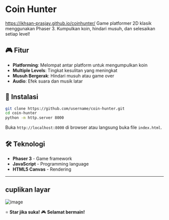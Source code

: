 # Coin Hunter
https://ikhsan-prasjay.github.io/coinhunter/
Game platformer 2D klasik menggunakan Phaser 3. Kumpulkan koin, hindari musuh, dan selesaikan setiap level!

## 🎮 Fitur

- **Platforming**: Melompat antar platform untuk mengumpulkan koin
- **Multiple Levels**: Tingkat kesulitan yang meningkat
- **Musuh Bergerak**: Hindari musuh atau game over
- **Audio**: Efek suara dan musik latar

## 🚀 Instalasi

```bash
git clone https://github.com/username/coin-hunter.git
cd coin-hunter
python -m http.server 8000
```

Buka `http://localhost:8000` di browser atau langsung buka file `index.html`.

## 🛠️ Teknologi

- **Phaser 3** - Game framework
- **JavaScript** - Programming language
- **HTML5 Canvas** - Rendering

---
## cuplikan layar
![image](https://github.com/user-attachments/assets/d02ba8d4-4707-4c0a-9106-f8c696fa381a)

⭐ **Star jika suka!** 🎮 **Selamat bermain!**
